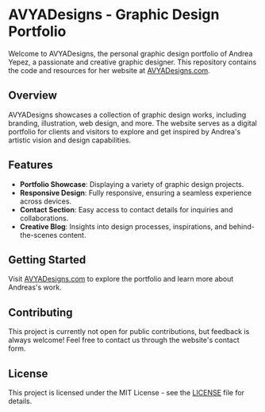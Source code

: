 # AVYADesigns - Graphic Design Portfolio

Welcome to AVYADesigns, the personal graphic design portfolio of Andrea Yepez, a passionate and creative graphic designer. This repository contains the code and resources for her website at [AVYADesigns.com](http://www.avyadesigns.com).

## Overview

AVYADesigns showcases a collection of graphic design works, including branding, illustration, web design, and more. The website serves as a digital portfolio for clients and visitors to explore and get inspired by Andrea's artistic vision and design capabilities.

## Features

- **Portfolio Showcase**: Displaying a variety of graphic design projects.
- **Responsive Design**: Fully responsive, ensuring a seamless experience across devices.
- **Contact Section**: Easy access to contact details for inquiries and collaborations.
- **Creative Blog**: Insights into design processes, inspirations, and behind-the-scenes content.

## Getting Started

Visit [AVYADesigns.com](http://www.avyadesigns.com) to explore the portfolio and learn more about Andreas's work.

## Contributing

This project is currently not open for public contributions, but feedback is always welcome! Feel free to contact us through the website's contact form.

## License

This project is licensed under the MIT License - see the [LICENSE](LICENSE) file for details.
